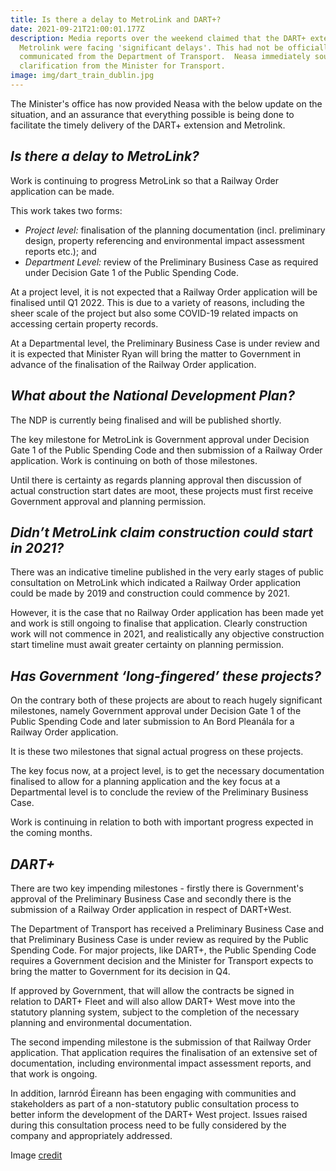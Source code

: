 ```yaml
---
title: Is there a delay to MetroLink and DART+?
date: 2021-09-21T21:00:01.177Z
description: Media reports over the weekend claimed that the DART+ extension and
  Metrolink were facing 'significant delays'. This had not be officially
  communicated from the Department of Transport.  Neasa immediately sought
  clarification from the Minister for Transport.
image: img/dart_train_dublin.jpg
---
```

The Minister's office has now provided Neasa with the below update on the situation, and an assurance that everything possible is being done to facilitate the timely delivery of the DART+ extension and Metrolink.

## ***Is there a delay to MetroLink?***

Work is continuing to progress MetroLink so that a Railway Order application can be made.

This work takes two forms:

* *Project level:* finalisation of the planning documentation (incl. preliminary design, property referencing and environmental impact assessment reports etc.); and
* *Department Level:* review of the Preliminary Business Case as required under Decision Gate 1 of the Public Spending Code.

At a project level, it is not expected that a Railway Order application will be finalised until Q1 2022. This is due to a variety of reasons, including the sheer scale of the project but also some COVID-19 related impacts on accessing certain property records.

At a Departmental level, the Preliminary Business Case is under review and it is expected that Minister Ryan will bring the matter to Government in advance of the finalisation of the Railway Order application.

## ***What about the National Development Plan?***

The NDP is currently being finalised and will be published shortly.

The key milestone for MetroLink is Government approval under Decision Gate 1 of the Public Spending Code and then submission of a Railway Order application. Work is continuing on both of those milestones.

Until there is certainty as regards planning approval then discussion of actual construction start dates are moot, these projects must first receive Government approval and planning permission.

## ***Didn’t MetroLink claim construction could start in 2021?***

There was an indicative timeline published in the very early stages of public consultation on MetroLink which indicated a Railway Order application could be made by 2019 and construction could commence by 2021.

However, it is the case that no Railway Order application has been made yet and work is still ongoing to finalise that application. Clearly construction work will not commence in 2021, and realistically any objective construction start timeline must await greater certainty on planning permission.

## ***Has Government ‘long-fingered’ these projects?***

On the contrary both of these projects are about to reach hugely significant milestones, namely Government approval under Decision Gate 1 of the Public Spending Code and later submission to An Bord Pleanála for a Railway Order application.

It is these two milestones that signal actual progress on these projects.

The key focus now, at a project level, is to get the necessary documentation finalised to allow for a planning application and the key focus at a Departmental level is to conclude the review of the Preliminary Business Case.

Work is continuing in relation to both with important progress expected in the coming months.

## ***DART+***

There are two key impending milestones - firstly there is Government's approval of the Preliminary Business Case and secondly there is the submission of a Railway Order application in respect of DART+West.

The Department of Transport has received a Preliminary Business Case and that Preliminary Business Case is under review as required by the Public Spending Code. For major projects, like DART+, the Public Spending Code requires a Government decision and the Minister for Transport expects to bring the matter to Government for its decision in Q4.

If approved by Government, that will allow the contracts be signed in relation to DART+ Fleet and will also allow DART+ West move into the statutory planning system, subject to the completion of the necessary planning and environmental documentation.

The second impending milestone is the submission of that Railway Order application. That application requires the finalisation of an extensive set of documentation, including environmental impact assessment reports, and that work is ongoing.

In addition, Iarnród Éireann has been engaging with communities and stakeholders as part of a non-statutory public consultation process to better inform the development of the DART+ West project. Issues raised during this consultation process need to be fully considered by the company and appropriately addressed.

Image [credit](https://commons.wikimedia.org/wiki/File:Dart_Train_at_Connolly_Station,_Dublin._-_panoramio.jpg)